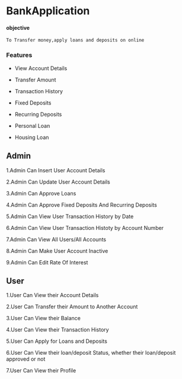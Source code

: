 # BankApplication

#### objective

    To Transfer money,apply loans and deposits on online

### Features

*  View Account Details

*  Transfer Amount

*  Transaction History

*  Fixed Deposits

*  Recurring Deposits

*  Personal Loan

*  Housing Loan

## Admin

1.Admin Can Insert User Account Details


2.Admin Can Update User Account Details


3.Admin Can  Approve Loans


4.Admin Can  Approve Fixed Deposits And Recurring Deposits


5.Admin Can View User Transaction History by Date


6.Admin Can View User Transaction Histoty by Account Number


7.Admin Can View All Users/All Accounts


8.Admin Can Make User Account Inactive


9.Admin Can Edit Rate Of Interest


## User

1.User Can View their Account Details 


2.User Can Transfer their Amount to Another Account


3.User Can View their Balance


4.User Can View their Transaction History


5.User Can Apply for Loans and Deposits


6.User Can View their loan/deposit Status, whether their loan/deposit  approved or not


7.User Can View their Profile 
